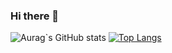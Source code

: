 ### Hi there 👋
![Aurag`s GitHub stats](https://github-readme-stats.vercel.app/api?username=sky81219&show_icons=true&theme=radical)
[![Top Langs](https://github-readme-stats.vercel.app/api/top-langs/?username=sky81219)](https://github.com/anuraghazra/github-readme-stats)



<!--
**sky81219/sky81219** is a ✨ _special_ ✨ repository because its `README.md` (this file) appears on your GitHub profile.

Here are some ideas to get you started:

- 🔭 I’m currently working on ...
- 🌱 I’m currently learning ...
- 👯 I’m looking to collaborate on ...
- 🤔 I’m looking for help with ...
- 💬 Ask me about ...
- 📫 How to reach me: ...
- 😄 Pronouns: ...
- ⚡ Fun fact: ...
-->
